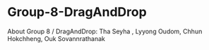 # Group-8-DragAndDrop
 About Group 8 / DragAndDrop: Tha Seyha , Lyyong Oudom, Chhun Hokchheng, Ouk Sovannrathanak
